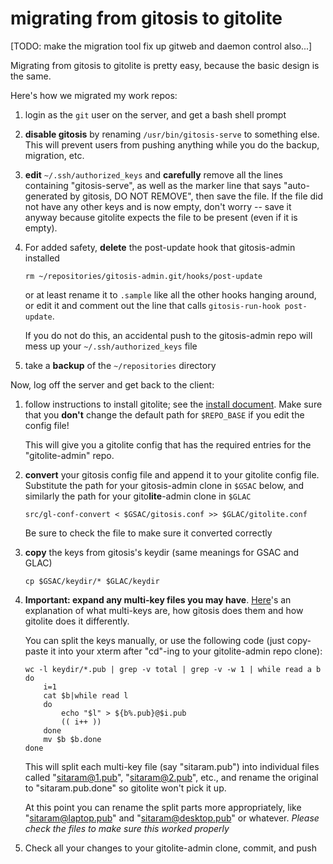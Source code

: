 # migrating from gitosis to gitolite

[TODO: make the migration tool fix up gitweb and daemon control also...]

Migrating from gitosis to gitolite is pretty easy, because the basic design is
the same.

Here's how we migrated my work repos:

1.  login as the `git` user on the server, and get a bash shell prompt

2.  **disable gitosis** by renaming `/usr/bin/gitosis-serve` to something
    else.  This will prevent users from pushing anything while you do the
    backup, migration, etc.

3.  **edit** `~/.ssh/authorized_keys` and **carefully** remove all the lines
    containing "gitosis-serve", as well as the marker line that says
    "auto-generated by gitosis, DO NOT REMOVE", then save the file.  If the
    file did not have any other keys and is now empty, don't worry -- save it
    anyway because gitolite expects the file to be present (even if it is
    empty).

4.  For added safety, **delete** the post-update hook that gitosis-admin
    installed

        rm ~/repositories/gitosis-admin.git/hooks/post-update

    or at least rename it to `.sample` like all the other hooks hanging
    around, or edit it and comment out the line that calls `gitosis-run-hook
    post-update`.

    If you do not do this, an accidental push to the gitosis-admin repo will
    mess up your `~/.ssh/authorized_keys` file

5.  take a **backup** of the `~/repositories` directory

Now, log off the server and get back to the client:

[inst]: http://github.com/sitaramc/gitolite/blob/pu/doc/0-INSTALL.mkd

1.  follow instructions to install gitolite; see the [install document][inst].
    Make sure that you **don't** change the default path for `$REPO_BASE` if
    you edit the config file!

    This will give you a gitolite config that has the required entries for the
    "gitolite-admin" repo.

2.  **convert** your gitosis config file and append it to your gitolite config
    file.  Substitute the path for your gitosis-admin clone in `$GSAC` below,
    and similarly the path for your gito**lite**-admin clone in `$GLAC`

        src/gl-conf-convert < $GSAC/gitosis.conf >> $GLAC/gitolite.conf

    Be sure to check the file to make sure it converted correctly

3.  **copy** the keys from gitosis's keydir (same meanings for GSAC and GLAC)

        cp $GSAC/keydir/* $GLAC/keydir

4.  **Important: expand any multi-key files you may have**.  [Here][mk]'s an
    explanation of what multi-keys are, how gitosis does them and how gitolite
    does it differently.

    You can split the keys manually, or use the following code (just
    copy-paste it into your xterm after "cd"-ing to your gitolite-admin repo
    clone):

        wc -l keydir/*.pub | grep -v total | grep -v -w 1 | while read a b
        do
            i=1
            cat $b|while read l
            do
                echo "$l" > ${b%.pub}@$i.pub
                (( i++ ))
            done
            mv $b $b.done
        done

    This will split each multi-key file (say "sitaram.pub") into individual
    files called "sitaram@1.pub", "sitaram@2.pub", etc., and rename the
    original to "sitaram.pub.done" so gitolite won't pick it up.

    At this point you can rename the split parts more appropriately, like
    "sitaram@laptop.pub" and "sitaram@desktop.pub" or whatever.  *Please check
    the files to make sure this worked properly*

5.  Check all your changes to your gitolite-admin clone, commit, and push

[mk]: http://github.com/sitaramc/gitolite/blob/pu/doc/3-faq-tips-etc.mkd#multikeys

